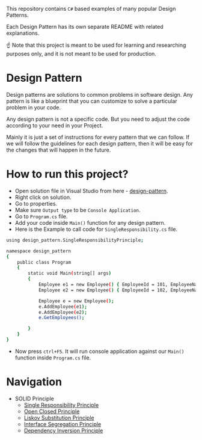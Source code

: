 This repository contains ```C#``` based examples of many popular Design Patterns.

Each Design Pattern has its own separate README with related explanations.

☝ Note that this project is meant to be used for learning and researching purposes only, and it is not meant to be used for production.

# Design Pattern
Design patterns are solutions to common problems in software design. Any pattern is like a blueprint that you can customize to solve a particular problem in your code.

Any design pattern is not a specific code. But you need to adjust the code according to your need in your Project.

Mainly it is just a set of instructions for every pattern that we can follow. If we will follow the guidelines for each design pattern, then it will be easy for the changes that will happen in the future.

# How to run this project?
- Open solution file in Visual Studio from here - [design-pattern](https://github.com/jay191193/design-pattern/blob/main/design-pattern/design-pattern.sln).
- Right click on solution. 
- Go to properties.
- Make sure ```Output type``` to be ```Console Application```.
- Go to ```Program.cs``` file.
- Add your code inside ```Main()``` function for any design pattern.
- Here is the Example to call code for ```SingleResponsibility.cs``` file.
```sh
using design_pattern.SingleResponsibilityPrinciple;

namespace design_pattern
{
    public class Program
    {
        static void Main(string[] args)
        {
            Employee e1 = new Employee() { EmployeeId = 101, EmployeeName = "Jay Ponkia",  DepartmentId = 1};
            Employee e2 = new Employee() { EmployeeId = 102, EmployeeName = "Neel Ponkia",  DepartmentId = 2};

            Employee e = new Employee();
            e.AddEmployee(e1);
            e.AddEmployee(e2);
            e.GetEmployees();

        }
    }
}
```
- Now press ```ctrl+F5```. It will run console application against our ```Main()``` function inside ```Program.cs``` file.

# Navigation
- SOLID Principle
  - [Single Responsibility Principle](https://github.com/jay191193/design-pattern/tree/main/design-pattern/design-pattern/SOLID/SingleResponsibilityPrinciple)
  - [Open Closed Principle](https://github.com/jay191193/design-pattern/tree/main/design-pattern/design-pattern/SOLID/OpenClosedPrinciple)
  - [Liskov Substitution Principle](https://github.com/jay191193/design-pattern/tree/main/design-pattern/design-pattern/SOLID/LiskovSubstitutionPrinciple)
  - [Interface Segregation Principle](https://github.com/jay191193/design-pattern/tree/main/design-pattern/design-pattern/SOLID/InterfaceSegregationPrinciple)
  - [Dependency Inversion Principle](https://github.com/jay191193/design-pattern/tree/main/design-pattern/design-pattern/SOLID/DependencyInversionPrinciple)
